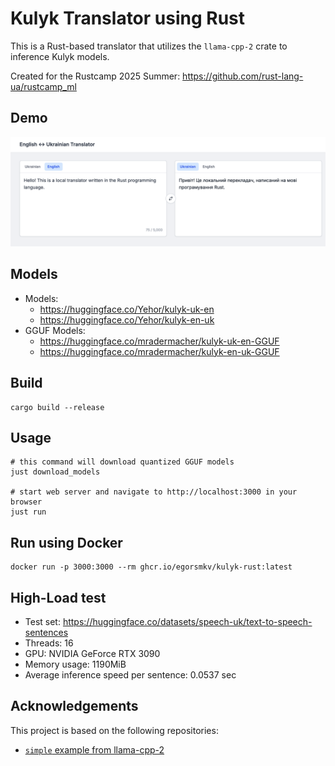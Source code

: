 # Kulyk Translator using Rust

This is a Rust-based translator that utilizes the `llama-cpp-2` crate to inference Kulyk models.

Created for the Rustcamp 2025 Summer: https://github.com/rust-lang-ua/rustcamp_ml

## Demo

<a href="./screenshot.png"><img src="./screenshot.png" width="700px"/></a>

## Models

- Models: 
    - https://huggingface.co/Yehor/kulyk-uk-en
    - https://huggingface.co/Yehor/kulyk-en-uk
- GGUF Models:
    - https://huggingface.co/mradermacher/kulyk-uk-en-GGUF
    - https://huggingface.co/mradermacher/kulyk-en-uk-GGUF

## Build

```shell
cargo build --release
```

## Usage

```shell
# this command will download quantized GGUF models
just download_models

# start web server and navigate to http://localhost:3000 in your browser
just run
```

## Run using Docker

```shell
docker run -p 3000:3000 --rm ghcr.io/egorsmkv/kulyk-rust:latest
```

## High-Load test

- Test set: https://huggingface.co/datasets/speech-uk/text-to-speech-sentences
- Threads: 16
- GPU: NVIDIA GeForce RTX 3090
- Memory usage: 1190MiB
- Average inference speed per sentence: 0.0537 sec

## Acknowledgements

This project is based on the following repositories:

- [`simple` example from llama-cpp-2](https://github.com/utilityai/llama-cpp-rs/tree/main/examples/simple)
